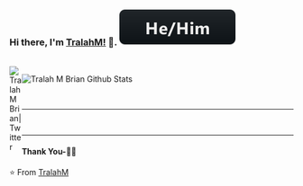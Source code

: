 ### Hi there, I'm [TralahM!](https://tralahm.tralahtek.com) 👋.  <img src="https://raw.githubusercontent.com/8bithemant/8bithemant/master/svg/pronouns/hehim.svg" >


<br/>
<a href="https://twitter.com/TralahM">
  <img align="left" alt="Tralah M Brian| Twitter" width="22px" src="https://cdn.jsdelivr.net/npm/simple-icons@v3/icons/twitter.svg" />
</a>


![Tralah M Brian Github Stats](https://github-readme-stats.vercel.app/api?username=TralahM&show_icons=true&title_color=fff&icon_color=79ff97&text_color=9f9f9f&bg_color=151515)

<br />

*************

<br />

***********************************

#### Thank You-🙏🏼



⭐️ From [TralahM](https://github.com/TralahM)
